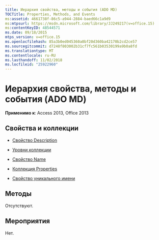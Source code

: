 ```yaml
---
title: Иерархия свойства, методы и события (ADO MD)
TOCTitle: Properties, Methods, and Events
ms:assetid: 4661738f-86c5-a944-2884-baed66c1a9d9
ms:mtpsurl: https://msdn.microsoft.com/library/JJ249217(v=office.15)
ms:contentKeyID: 48544571
ms.date: 09/18/2015
mtps_version: v=office.15
ms.openlocfilehash: 85a3b0ed045360a0bf20d360ba42170b2cd2ce57
ms.sourcegitcommit: d7248f803002b31cf7fc561b03530199a9b0a8fd
ms.translationtype: MT
ms.contentlocale: ru-RU
ms.lasthandoff: 11/02/2018
ms.locfileid: "25922960"
---
```

# <a name="hierarchy-properties-methods-and-events-ado-md"></a>Иерархия свойства, методы и события (ADO MD)


**Применимо к**: Access 2013, Office 2013


## <a name="propertiescollections"></a>Свойства и коллекции

- [Свойство Description](description-property-ado-md.md)

- [Уровни коллекции](levels-collection-ado-md.md)

- [Свойство Name](name-property-ado-md.md)

- [Коллекция Properties](properties-collection-ado.md)

- [Свойство уникального имени](uniquename-property-ado-md.md)

## <a name="methods"></a>Методы

Отсутствуют.

## <a name="events"></a>Мероприятия

Нет.

